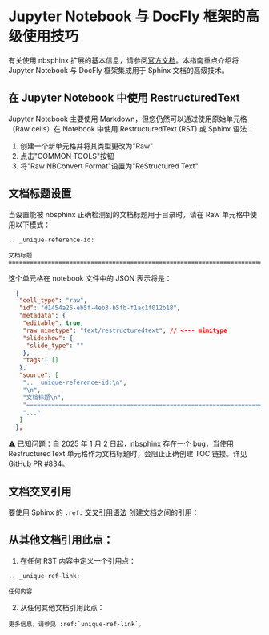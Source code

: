 # Jupyter Notebook 与 DocFly 框架的高级使用技巧

有关使用 nbsphinx 扩展的基本信息，请参阅[官方文档](https://nbsphinx.readthedocs.io/)。本指南重点介绍将 Jupyter Notebook 与 DocFly 框架集成用于 Sphinx 文档的高级技术。

## 在 Jupyter Notebook 中使用 RestructuredText

Jupyter Notebook 主要使用 Markdown，但您仍然可以通过使用原始单元格（Raw cells）在 Notebook 中使用 RestructuredText (RST) 或 Sphinx 语法：

1. 创建一个新单元格并将其类型更改为"Raw"
2. 点击"COMMON TOOLS"按钮
3. 将"Raw NBConvert Format"设置为"ReStructured Text"

## 文档标题设置

当设置能被 nbsphinx 正确检测到的文档标题用于目录时，请在 Raw 单元格中使用以下模式：

```
.. _unique-reference-id:

文档标题
================================================================================
```

这个单元格在 notebook 文件中的 JSON 表示将是：

```json
  {
   "cell_type": "raw",
   "id": "d1454a25-eb5f-4eb3-b5fb-f1ac1f012b18",
   "metadata": {
    "editable": true,
    "raw_mimetype": "text/restructuredtext", // <--- mimitype
    "slideshow": {
     "slide_type": ""
    },
    "tags": []
   },
   "source": [
    ".. _unique-reference-id:\n",
    "\n",
    "文档标题\n",
    "================================================================================\n",
    "..."
   ]
  },
```

⚠️ 已知问题：自 2025 年 1 月 2 日起，nbsphinx 存在一个 bug，当使用 RestructuredText 单元格作为文档标题时，会阻止正确创建 TOC 链接。详见 [GitHub PR #834](https://github.com/spatialaudio/nbsphinx/pull/834)。

## 文档交叉引用

要使用 Sphinx 的 ``:ref:`` [交叉引用语法](https://www.sphinx-doc.org/en/master/usage/referencing.html#role-ref) 创建文档之间的引用：

## 从其他文档引用此点：

1. 在任何 RST 内容中定义一个引用点：

```
.. _unique-ref-link:

任何内容
```

2. 从任何其他文档引用此点：

```
更多信息，请参见 :ref:`unique-ref-link`。
```


```python

```
